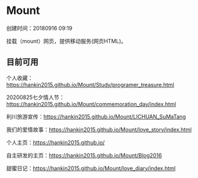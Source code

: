 # Mount
创建时间：20180916 09:19

挂载（mount）网页，提供移动服务(网页HTML)。



## 目前可用
个人收藏：https://hankin2015.github.io/Mount/Study/programer_treasure.html

20200825七夕情人节：https://hankin2015.github.io/Mount/commemoration_day/index.html

利川旅游宣传：https://hankin2015.github.io/Mount/LICHUAN_SuMaTang

我们的爱情故事：https://hankin2015.github.io/Mount/love_story/index.html

个人主页：https://hankin2015.github.io/

自主研发的主页：https://hankin2015.github.io/Mount/Blog2016

甜蜜日记：https://hankin2015.github.io/Mount/love_diary/index.html






